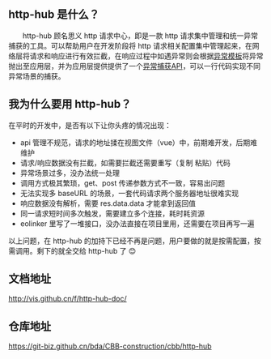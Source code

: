## http-hub 是什么？

<p style="text-indent:2em">http-hub 顾名思义 http 请求中心，即是一款 http 请求集中管理和统一异常捕获的工具。可以帮助用户在开发阶段将 http 请求相关配置集中管理起来，在网络层将请求和响应进行有效拦截，在响应过程中如遇异常则会根据<a href="javascript:0">异常模板</a>将异常抛出至应用层，并为应用层提供提供了一个<a href="javascript:0">异常捕获API</a>，可以一行代码实现不同异常场景的捕获。</p>

## 我为什么要用 http-hub？

在平时的开发中，是否有以下让你头疼的情况出现：

- api 管理不规范，请求的地址揉在视图文件（vue）中，前期难开发，后期难维护
- 请求/响应数据没有拦截，如需要拦截还需要重写（复制 粘贴）代码
- 异常场景过多，没办法统一处理
- 调用方式极其繁琐，get、post 传递参数方式不一致，容易出问题
- 无法实现多 baseURL 的场景，一套代码请求两个服务器地址很难实现
- 响应数据没有解析，需要 res.data.data 才能拿到返回值
- 同一请求短时间多次触发，需要建立多个连接，耗时耗资源
- eolinker 里写了一堆接口，没办法直接在项目里用，还需要在项目再写一遍

以上问题，在 http-hub 的加持下已经不再是问题，用户要做的就是按需配置，按需调用。剩下的就全交给 http-hub 了 😊

## 文档地址

http://vis.github.cn/f/http-hub-doc/

## 仓库地址

https://git-biz.github.cn/bda/CBB-construction/cbb/http-hub
